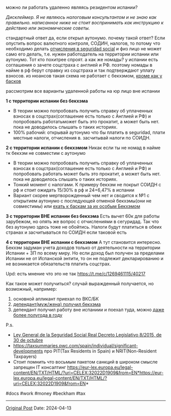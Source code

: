 можно ли работать удаленно являясь резидентом испании?

*Дисклеймер. Я не являюсь налоговым консультантом и не знаю как правильно. написанное ниже не стоит воспринимать как инструкцию к действию или экономические советы.*

стандартный ответ да, если открыл аутонумо. почему такой ответ? Если опустить вопрос валютного контроля, СОДИН, налогов, то потому что необходимо делать [отчисления в seguridad social](1896.md) и физ лицо не может само его делать, т.е. нужен работодатель на территории испании или аутонумо. Тот кто похитрее спроят. а как же номады? у испании есть соглашения о зачете соцстраха с англией и РФ. поэтому номады в найме в рф берут справку из соцстраха и так подтверждают уплату взносов. из нюансов такая схема не работает с бекхэмом, [кроме как у басков](1931.md)

рассмотрим все варианты удаленной работы на юр лицо вне испании

**1 с территории испании без бекхэма**
- В теории можно попробовать получить справку об уплаченных взносах в соцстрах(соглашение есть только с Англией и РФ) и попробовать работатьможет быть это прокатит, а может быть нет. пока не доводилось слышать о таких историях. 
- 100% рабочий: открывай аутонумо что бы платить в seguridad, плати местные налоги, отчисления в. засчитывай налоги по СОИДН.

**2 с территории испании с бекхэмом**
Никак если ты не номад в найме тк бекхэм не совместим с аутонумо

- В теории можно попробовать получить справку об уплаченных взносах в соцстрах(соглашение есть только с Англией и РФ) и попробовать работать может быть это прокатит, а может быть нет. пока не доводилось слышать о таких историях. 
- Тонкий момент с налогами. К примеру бекхэм не покрыт СОИДН с рф и стоит ожидать 15/30% в рф  и 24+6,47% в испании
- Вариант скорее мертворожденный чем нет и сводится к №1 с открытием аутонумо с последующей отменой бекхэмы(они не совместимы) или [ехать к баскам за их особым Бекхэмом](1931.md)

**3 с территории ВНЕ испании без бекхэма**
Есть вычет 60к для работы зарубежом, но опять же вопрос с отчислениями в сегуридад. Так что без аутонумо здесь тоже не обойтись. Налоги будут платиться в обеих странах и засчитываться по СОИДН если таковой есть

**4 с территории ВНЕ испании с бекхэмом**
А тут становится интересно. Бекхэм задуман учета доходов только от деятельности на территории Испании + ЗП по всему миру. Но если доход был получен за пределами Испании не от Испанской энтити, то он не подлежит декларированию и не возникается обязательств платить соцстрах.

Upd: есть мнение что это не так https://t.me/c/1269461115/40217

Как такое может получиться? случай выражденный получается, но возможный, например:
1. основной апликант приехал по ВКС/БК
2. [депендант(муж/жена) получил бекхэма](1786.md)
3. депендант получил работу вне испаниии и поехал туда, можно [даже более полугода в году](1243.md)

P.s. 
- [Ley General de la Seguridad Social Real Decreto Legislativo 8/2015, de 30 de octubre](https://www.boe.es/boe/dias/2015/10/31/pdfs/BOE-A-2015-11724.pdf)
- https://taxsummaries.pwc.com/spain/individual/significant-developments про PIT(Tax Residents in Spain) и NRIT(Non-Resident Taxpayers)
- Стоит помнить что восьмым пакетом санкций в широком смысле запрещен IT консалтинг https://eur-lex.europa.eu/legal-content/EN/TXT/HTML/?uri=CELEX:32022D1909&from=EN*https://eur-lex.europa.eu/legal-content/EN/TXT/HTML/?uri=CELEX:32022D1909&from=EN*

#docs #work #money #beckham #tax

---
[Original Post](https://t.me/lev2tarragona/2106)
Date: 2024-04-13
